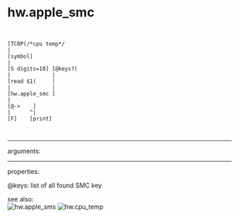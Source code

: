 # hw.apple_smc

```


[TC0P(/*cpu temp*/
|
[symbol]
|
[S digits=10] [@keys?(
|             |
[read $1(     |
|             |
[hw.apple_smc ]
|
[@->    ]
|      ^|
[F]    [print]

            
```
---
arguments:


---
properties:

@keys: list of all found SMC key<br>

see also:<br>
![hw.apple_sms]("img/object_hw.apple_sms.png")
![hw.cpu_temp]("img/object_hw.cpu_temp.png")

